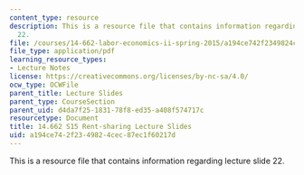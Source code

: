 ```yaml
---
content_type: resource
description: This is a resource file that contains information regarding lecture slide
  22.
file: /courses/14-662-labor-economics-ii-spring-2015/a194ce742f2349824cec87ec1f60217d_MIT14_662S15_lec_slides22.pdf
file_type: application/pdf
learning_resource_types:
- Lecture Notes
license: https://creativecommons.org/licenses/by-nc-sa/4.0/
ocw_type: OCWFile
parent_title: Lecture Slides
parent_type: CourseSection
parent_uid: d4da7f25-1831-78f8-ed35-a408f574717c
resourcetype: Document
title: 14.662 S15 Rent-sharing Lecture Slides
uid: a194ce74-2f23-4982-4cec-87ec1f60217d
---
```

This is a resource file that contains information regarding lecture slide 22.